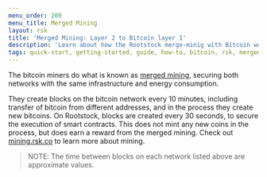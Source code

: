 ```yaml
---
menu_order: 200
menu_title: Merged Mining
layout: rsk
title: 'Merged Mining: Layer 2 to Bitcoin layer 1'
description: 'Learn about how the Rootstock merge-minig with Bitcoin works'
tags: quick-start, getting-started, guide, how-to, bitcoin, rsk, merged-mining
---
```


The bitcoin miners do what is known as [merged mining](/rsk/architecture/mining/),
securing both networks with the same infrastructure and energy consumption.

<div class="sprite-transform-animation-wrapper rsk-mining">
  <div class="sprite-transform-animation rsk-mining"></div>
</div>

They create blocks on the bitcoin network every 10 minutes, including transfer of bitcoin from different addresses, and in the process they create new bitcoins.
On Rootstock, blocks are created every 30 seconds, to secure the execution of smart contracts.
This does not mint any new coins in the process, but does earn a reward from the merged mining.
Check out [mining.rsk.co](https://mining.rsk.co/) to learn more about mining.

> NOTE: The time between blocks on each network listed above are approximate values.
